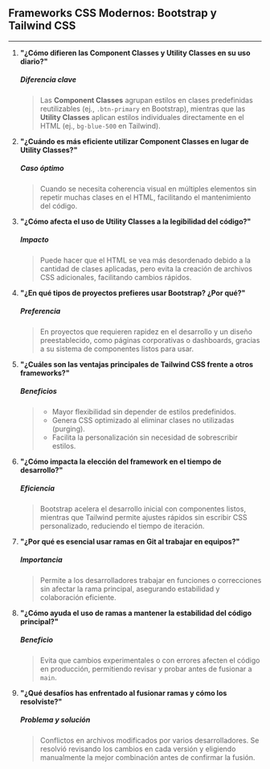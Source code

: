 ## Frameworks CSS Modernos: Bootstrap y Tailwind CSS  
---

1. **"¿Cómo difieren las Component Classes y Utility Classes en su uso diario?"**  
   ##### Diferencia clave  
   > Las **Component Classes** agrupan estilos en clases predefinidas reutilizables (ej., `.btn-primary` en Bootstrap), mientras que las **Utility Classes** aplican estilos individuales directamente en el HTML (ej., `bg-blue-500` en Tailwind).  

2. **"¿Cuándo es más eficiente utilizar Component Classes en lugar de Utility Classes?"**  
   ##### Caso óptimo  
   > Cuando se necesita coherencia visual en múltiples elementos sin repetir muchas clases en el HTML, facilitando el mantenimiento del código.  

3. **"¿Cómo afecta el uso de Utility Classes a la legibilidad del código?"**  
   ##### Impacto  
   > Puede hacer que el HTML se vea más desordenado debido a la cantidad de clases aplicadas, pero evita la creación de archivos CSS adicionales, facilitando cambios rápidos.  

4. **"¿En qué tipos de proyectos prefieres usar Bootstrap? ¿Por qué?"**  
   ##### Preferencia  
   > En proyectos que requieren rapidez en el desarrollo y un diseño preestablecido, como páginas corporativas o dashboards, gracias a su sistema de componentes listos para usar.  

5. **"¿Cuáles son las ventajas principales de Tailwind CSS frente a otros frameworks?"**  
   ##### Beneficios  
   > - Mayor flexibilidad sin depender de estilos predefinidos.  
   > - Genera CSS optimizado al eliminar clases no utilizadas (purging).  
   > - Facilita la personalización sin necesidad de sobrescribir estilos.  

6. **"¿Cómo impacta la elección del framework en el tiempo de desarrollo?"**  
   ##### Eficiencia  
   > Bootstrap acelera el desarrollo inicial con componentes listos, mientras que Tailwind permite ajustes rápidos sin escribir CSS personalizado, reduciendo el tiempo de iteración.  

7. **"¿Por qué es esencial usar ramas en Git al trabajar en equipos?"**  
   ##### Importancia  
   > Permite a los desarrolladores trabajar en funciones o correcciones sin afectar la rama principal, asegurando estabilidad y colaboración eficiente.  

8. **"¿Cómo ayuda el uso de ramas a mantener la estabilidad del código principal?"**  
   ##### Beneficio  
   > Evita que cambios experimentales o con errores afecten el código en producción, permitiendo revisar y probar antes de fusionar a `main`.  

9. **"¿Qué desafíos has enfrentado al fusionar ramas y cómo los resolviste?"**  
   ##### Problema y solución  
   > Conflictos en archivos modificados por varios desarrolladores. Se resolvió revisando los cambios en cada versión y eligiendo manualmente la mejor combinación antes de confirmar la fusión.  
